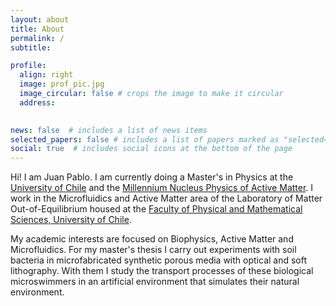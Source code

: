 ```yaml
---
layout: about
title: About
permalink: /
subtitle: 

profile:
  align: right
  image: prof_pic.jpg
  image_circular: false # crops the image to make it circular
  address: 
    

news: false  # includes a list of news items
selected_papers: false # includes a list of papers marked as "selected={true}"
social: true  # includes social icons at the bottom of the page
---
```


Hi! I am Juan Pablo. I am currently doing a Master's in Physics at the [University of Chile](http://dfi.uchile.cl/) and the [Millennium Nucleus Physics of Active Matter](https://activematter.dfi.uchile.cl/). I work in the Microfluidics and Active Matter area of the Laboratory of Matter Out-of-Equilibrium housed at the [Faculty of Physical and Mathematical Sciences, University of Chile](http://dfi.uchile.cl/investigacion/laboratorios-de-investigacion/laboratorio-de-materia-fuera-del-equilibrio.html).

My academic interests are focused on Biophysics, Active Matter and Microfluidics. For my master's thesis I carry out experiments with soil bacteria in microfabricated synthetic porous media with optical and soft lithography. With them I study the transport processes of these biological microswimmers in an artificial environment that simulates their natural environment.
